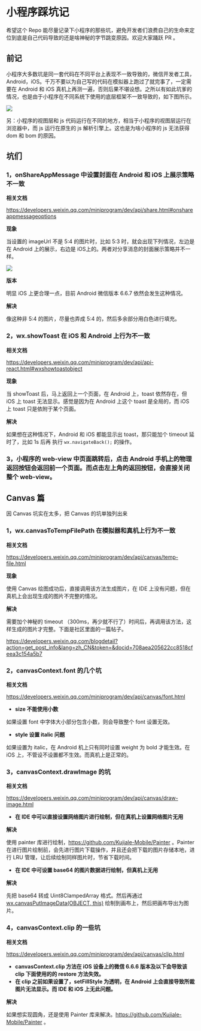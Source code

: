 # 小程序踩坑记

希望这个 Repo 能尽量记录下小程序的那些坑，避免开发者们浪费自己的生命来定位到底是自己代码导致的还是啥神秘的字节跳变原因。欢迎大家踊跃 PR 。



## 前记

小程序大多数坑是同一套代码在不同平台上表现不一致导致的，微信开发者工具，Android，iOS。千万不要以为自己写的代码在模拟器上跑过了就完事了，一定需要在 Android 和 iOS 真机上再测一遍，否则后果不堪设想。之所以有如此坑爹的情况，也是由于小程序在不同系统下使用的底层框架不一致导致的，如下图所示。 

![](https://raw.github.com/Kujiale-Mobile/MP-Keng/master/img/0.jpeg)

另：小程序的视图层和 js 代码运行在不同的地方，相当于小程序的视图层运行在浏览器中，而 js 运行在原生的 js 解析引擎上。这也是为啥小程序的 js 无法获得 dom 和 bom 的原因。



## 坑们

### 1，onShareAppMessage 中设置封面在 Android 和 iOS 上展示策略不一致

**相关文档**

https://developers.weixin.qq.com/miniprogram/dev/api/share.html#onshareappmessageoptions

**现象**

当设置的 imageUrl 不是 5:4 的图片时，比如 5:3 时，就会出现下列情况，左边是在 Android 上的展示，右边是 iOS上的。两者对分享消息的封面展示策略并不一样。

![](https://raw.github.com/Kujiale-Mobile/MP-Keng/master/img/1.png)

**版本**

明显 iOS 上更合理一点，目前 Android 微信版本 6.6.7 依然会发生这种情况。

**解决**

像这种非 5:4 的图片，尽量也弄成 5:4 的，然后多余部分用白色进行填充。



### 2，wx.showToast 在 iOS 和 Android 上行为不一致

 **相关文档**

https://developers.weixin.qq.com/miniprogram/dev/api/api-react.html#wxshowtoastobject

**现象**

当 showToast 后，马上返回上一个页面，在 Android 上，toast 依然存在，但 iOS 上 toast 无法显示。感觉是因为在 Android 上这个 toast 是全局的，而 iOS 上 toast 只是依附于某个页面。

**解决**

如果想在这种情况下，Android 和 iOS 都能显示出 toast，那只能加个 timeout 延时了，比如 1s 后再 执行 `wx.navigateBack();` 的操作。



### 3，小程序的 web-view 中页面跳转后，点击 Android 手机上的物理返回按钮会返回前一个页面。而点击左上角的返回按钮，会直接关闭整个 web-view。



## Canvas 篇

因 Canvas 坑实在太多，把 Canvas 的坑单独列出来

### 1，wx.canvasToTempFilePath 在模拟器和真机上行为不一致

**相关文档**

https://developers.weixin.qq.com/miniprogram/dev/api/canvas/temp-file.html

**现象**

使用 Canvas 绘图成功后，直接调用该方法生成图片，在 IDE 上没有问题，但在真机上会出现生成的图片不完整的情况。

**解决**

需要加个神秘的 timeout （300ms，再少就不行了）时间后，再调用该方法，这样生成的图片才完整。下面是社区里面的一篇帖子。

https://developers.weixin.qq.com/blogdetail?action=get_post_info&lang=zh_CN&token=&docid=708aea205622cc8518cfeea3c154a5b7



### 2，canvasContext.font 的几个坑

**相关文档**

https://developers.weixin.qq.com/miniprogram/dev/api/canvas/font.html

- **size 不能使用小数**

如果设置 font 中字体大小部分包含小数，则会导致整个 font 设置无效。

- **style 设置 italic 问题**

如果设置为 italic，在 Android 机上只有同时设置 weight 为 bold 才能生效。在 iOS 上，不管设不设置都不生效。而真机上是正常的。

###  

### 3，canvasContext.drawImage 的坑

**相关文档**

https://developers.weixin.qq.com/miniprogram/dev/api/canvas/draw-image.html

- **在 IDE 中可以直接设置网络图片进行绘制，但在真机上设置网络图片无用**

**解决**

使用 painter 库进行绘制，https://github.com/Kujiale-Mobile/Painter 。Painter 在进行图片绘制前，会先进行图片下载操作，并且还会把下载的图片存储本地，进行 LRU 管理，让后续绘制同样图片时，节省下载时间。

- **在 IDE 中可设置 base64 的图片数据进行绘制，但真机上无用**

**解决**

先把 base64 转成 Uint8ClampedArray 格式。然后再通过 [wx.canvasPutImageData(OBJECT, this)](https://developers.weixin.qq.com/miniprogram/dev/api/canvas/put-image-data.html) 绘制到画布上，然后把画布导出为图片。


### 4，canvasContext.clip 的一些坑

**相关文档**

https://developers.weixin.qq.com/miniprogram/dev/api/canvas/clip.html

- **canvasContext.clip 方法在 iOS 设备上的微信 6.6.6 版本及以下会导致该 clip 下面使用的的 restore 方法失效。**
- **在 clip 之前如果设置了，setFillStyle 为透明，在 Android 上会直接导致所裁图片无法显示。而 IDE 和 iOS 上无此问题。**

**解决**

如果想实现圆角，还是使用 Painter 库来解决。https://github.com/Kujiale-Mobile/Painter 。
